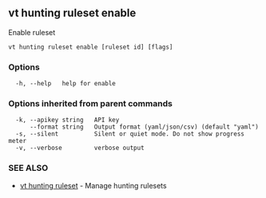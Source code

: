 ## vt hunting ruleset enable

Enable ruleset

```
vt hunting ruleset enable [ruleset id] [flags]
```

### Options

```
  -h, --help   help for enable
```

### Options inherited from parent commands

```
  -k, --apikey string   API key
      --format string   Output format (yaml/json/csv) (default "yaml")
  -s, --silent          Silent or quiet mode. Do not show progress meter
  -v, --verbose         verbose output
```

### SEE ALSO

* [vt hunting ruleset](vt_hunting_ruleset.md)	 - Manage hunting rulesets

